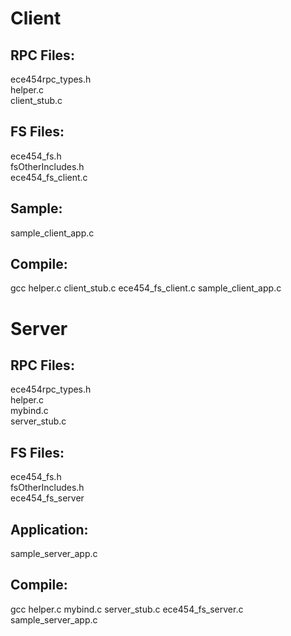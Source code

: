 <h1>Client</h1>

<h2>RPC Files:</h2>

ece454rpc_types.h<br>
helper.c<br>
client_stub.c<br>

<h2>FS Files:</h2>

ece454_fs.h<br>
fsOtherIncludes.h<br>
ece454_fs_client.c<br>

<h2>Sample:</h2>

sample_client_app.c

<h2>Compile:</h2>

gcc helper.c client_stub.c ece454_fs_client.c sample_client_app.c


<h1>Server </h1>

<h2>RPC Files:</h2>

ece454rpc_types.h<br>
helper.c<br>
mybind.c<br>
server_stub.c<br>

<h2>FS Files:</h2>

ece454_fs.h<br>
fsOtherIncludes.h<br>
ece454_fs_server<br>

<h2>Application:</h2>

sample_server_app.c

<h2>Compile:</h2>

gcc helper.c mybind.c server_stub.c ece454_fs_server.c sample_server_app.c
